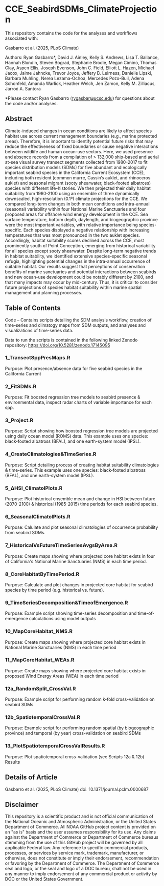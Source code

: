 # CCE_SeabirdSDMs_ClimateProjection

This repository contains the code for the analyses and workflows associated with:

Gasbarro et al. (2025, PLoS Climate)

Authors:
Ryan Gasbarro*, David J. Ainley, Kelly S. Andrews, Lisa T. Ballance, Hannah Blondin, Steven Bograd, Stephanie Brodie, Megan Cimino, Thomas Clay, Aspen Ellis, Joseph Evenson, John C. Field, Elliott L. Hazen, Michael Jacox, Jaime Jahncke, Trevor Joyce, Jeffery B. Leirness, Danielle Lipski, Barbara Muhling, Nerea Lezama-Ochoa, Mercedes Pozo-Buil, Adena Schonfeld, Amanda Warlick, Heather Welch, Jen Zamon, Kelly M. Zilliacus, Jarrod A. Santora

*Please contact Ryan Gasbarro (rygasbar@ucsc.edu) for questions about the code and/or analyses.

## Abstract
Climate-induced changes in ocean conditions are likely to affect species habitat use across current management boundaries (e.g., marine protected areas). Therefore, it is important to identify potential future risks that may reduce the effectiveness of fixed boundaries or cause negative interactions between wildlife and human ocean-use sectors. Here, we used presence and absence records from a compilation of > 132,000 ship-based and aerial at-sea visual survey transect segments collected from 1980-2017 to fit species distribution models (SDMs) for five abundant and ecologically important seabird species in the California Current Ecosystem (CCE), including both resident (common murre, Cassin’s auklet, and rhinoceros auklet) and seasonal migrant (sooty shearwater, black-footed albatross) species with different life-histories. We then projected their daily habitat suitability from 1980-2100 using an ensemble of three dynamically downscaled, high-resolution (0.1º) climate projections for the CCE. We compared long-term changes in both mean conditions and intra-annual (seasonal) variability within four National Marine Sanctuaries and four proposed areas for offshore wind energy development in the CCE. Sea surface temperature, bottom depth, daylength, and biogeographic province were the most important variables, with relative importance being species-specific. Each species displayed a negative relationship with increasing temperatures that was most pronounced in the two auklet species. Accordingly, habitat suitability scores declined across the CCE, most prominently south of Point Conception, emerging from historical variability for all species except sooty shearwater. Despite long-term negative trends in habitat suitability, we identified extensive species-specific seasonal refugia, highlighting potential changes in the intra-annual occurrence of suitable habitat. Our results suggest that perceptions of conservation benefits of marine sanctuaries and potential interactions between seabirds and new ocean-use development could be notably different by 2100, and that many impacts may occur by mid-century. Thus, it is critical to consider future projections of species habitat suitability within marine spatial management and planning processes.


## Table of Contents
Code – Contains scripts detailing the SDM analysis workflow, creation of time-series and climatogy maps from SDM outputs, and analyses and visualizations of time-series data. 

Data to run the scripts is contained in the following linked Zenodo repository:
https://doi.org/10.5281/zenodo.17145095

### 1_TransectSppPresMaps.R                    
Purpose: Plot presence/absence data for five seabird species in the California Current

### 2_FitSDMs.R    
Purpose: Fit boosted regression tree models to seabird presence & environmental data, inspect radar charts of variable importance for each spp.

### 3_Project.R                                
Purpose: Script showing how boosted regression tree models are projected using daily ocean model (ROMS) data. This example uses one species: black-footed albatross (BFAL), and one earth-system model (IPSL).

### 4_CreateClimatologies&TimeSeries.R         
Purpose: Script detailing process of creating habitat suitability climatologies & time-series. This example uses one species: black-footed albatross (BFAL), and one earth-system model (IPSL).

### 5_∆HSI_ClimatolPlots.R                     
Purpose: Plot historical ensemble mean and change in HSI between future (2070-2100) & historical (1985-2015) time periods for each seabird species.

### 6_SeasonalClimatolPlots.R                 
Purpose: Calulate and plot seasonal climatologies of occurrence probability from seabird SDMs.

### 7_HistoricalVsFutureTimeSeriesAvgsByArea.R 
Purpose: Create maps showing where projected core habitat exists in four of California's National Marine Sanctuaries (NMS) in each time period. 

### 8_CoreHabitatByTimePeriod.R                
Purpose: Calculate and plot changes in projected core habitat for seabird species by time period (e.g. historical vs. future).

### 9_TimeSeriesDecomposition&TimeofEmergence.R
Purpose: Example script showing time-series decomposition and time-of-emergence calculations using  model outputs

### 10_MapCoreHabitat_NMS.R                    
Purpose: Create maps showing where projected core habitat exists in National Marine Sanctuaries (NMS) in each time period

### 11_MapCoreHabitat_WEAs.R  
Purpose: Create maps showing where projected core habitat exists in proposed Wind Energy Areas (WEA) in each time period

### 12a_RandomSplit_CrossVal.R
Purpose: Example script for performing random k-fold cross-validation on seabird SDMs

### 12b_SpatiotemporalCrossVal.R
Purpose: Example script for performing random spatial (by biogeographic province) and temporal (by year) cross-validation on seabird SDMs

### 13_PlotSpatiotemporalCrossValResults.R
Purpose: Plot spatiotemporal cross-validation (see Scripts 12a & 12b) Results

## Details of Article
Gasbarro et al. (2025, PLoS Climate)
doi: 10.1371/journal.pclm.0000687	

## Disclaimer
This repository is a scientific product and is not official communication of the National Oceanic and Atmospheric Administration, or the United States Department of Commerce. All NOAA GitHub project content is provided on an "as is" basis and the user assumes responsibility for its use. Any claims against the Department of Commerce or Department of Commerce bureaus stemming from the use of this GitHub project will be governed by all applicable Federal law. Any reference to specific commercial products, processes, or services by service mark, trademark, manufacturer, or otherwise, does not constitute or imply their endorsement, recommendation or favoring by the Department of Commerce. The Department of Commerce seal and logo, or the seal and logo of a DOC bureau, shall not be used in any manner to imply endorsement of any commercial product or activity by DOC or the United States Government.
